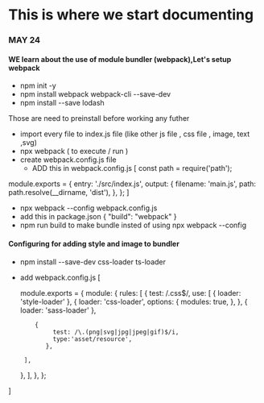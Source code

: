 # This is where we start documenting

### MAY 24
 
#### WE learn about the use of module bundler (webpack),Let's setup webpack


- npm init -y
- npm install webpack webpack-cli --save-dev
- npm install --save lodash
 
Those are need to preinstall before working any futher

- import every file to index.js file (like other js file  , css file , image, text ,svg)
- npx webpack ( to execute / run )
- create webpack.config.js file
  - ADD this in webpack.config.js [
    const path = require('path');

module.exports = {
  entry: './src/index.js',
  output: {
    filename: 'main.js',
    path: path.resolve(__dirname, 'dist'),
  },
};
]

- npx webpack --config webpack.config.js 
- add this in package.json  { "build": "webpack" } 
- npm run build to make bundle insted of using  npx webpack --config 

#### Configuring for adding style and image to bundler

- npm install --save-dev css-loader ts-loader

-  add  webpack.config.js [
    
    module.exports = {
  module: {
    rules: [
      {
        test: /\.css$/,
        use: [
          { loader: 'style-loader' },
          {
            loader: 'css-loader',
            options: {
              modules: true,
            },
          },
          { loader: 'sass-loader' }, 
          
           {
                test: /\.(png|svg|jpg|jpeg|gif)$/i,
                type:'asset/resource',
              },

        ],
      },
    ],
  },
};

]






